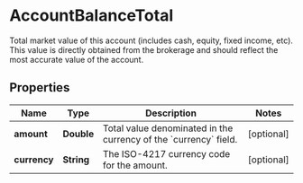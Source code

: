 

# AccountBalanceTotal

Total market value of this account (includes cash, equity, fixed income, etc). This value is directly obtained from the brokerage and should reflect the most accurate value of the account.

## Properties

| Name | Type | Description | Notes |
|------------ | ------------- | ------------- | -------------|
|**amount** | **Double** | Total value denominated in the currency of the &#x60;currency&#x60; field. |  [optional] |
|**currency** | **String** | The ISO-4217 currency code for the amount. |  [optional] |



